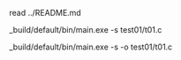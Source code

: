 read ../README.md

_build/default/bin/main.exe -s test01/t01.c

_build/default/bin/main.exe -s -o test01/t01.c